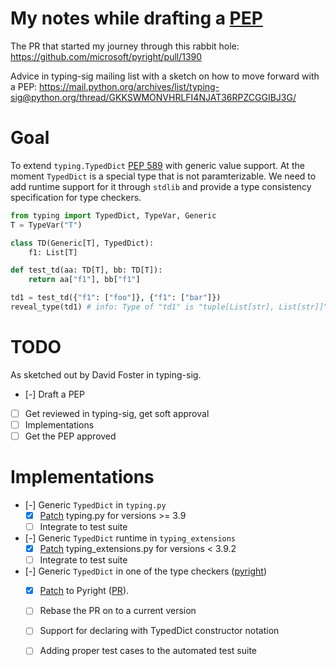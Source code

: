 # My notes while drafting a [PEP](https://www.python.org/dev/peps/)

The PR that started my journey through this rabbit hole:
<https://github.com/microsoft/pyright/pull/1390>

Advice in typing-sig mailing list with a sketch on how to move forward
with a PEP:
<https://mail.python.org/archives/list/typing-sig@python.org/thread/GKKSWMONVHRLFI4NJAT36RPZCGGIBJ3G/>

# Goal

To extend `typing.TypedDict` [PEP 589](https://www.python.org/dev/peps/pep-0589/)
with generic value support. At the moment `TypedDict` is a special type
that is not paramterizable. We need to add runtime support for it
through `stdlib` and provide a type consistency specification for type
checkers.

``` python
from typing import TypedDict, TypeVar, Generic
T = TypeVar("T")

class TD(Generic[T], TypedDict):
    f1: List[T]

def test_td(aa: TD[T], bb: TD[T]):
    return aa["f1"], bb["f1"]

td1 = test_td({"f1": ["foo"]}, {"f1": ["bar"]})
reveal_type(td1) # info: Type of "td1" is "tuple[List[str], List[str]]"
```

# TODO

As sketched out by David Foster in typing-sig.

- [-] Draft a PEP
- [ ] Get reviewed in typing-sig, get soft approval
- [ ] Implementations
- [ ] Get the PEP approved

# Implementations
- [-] Generic `TypedDict` in `typing.py`
    - [x] [Patch](https://github.com/python/cpython/compare/3.9...sransara:py-generic-typeddict) typing.py for versions >= 3.9
    - [ ] Integrate to test suite
- [-] Generic `TypedDict` runtime in `typing_extensions`
    - [x] [Patch](https://github.com/python/typing/compare/master...sransara:py-generic-typeddict) typing_extensions.py for versions < 3.9.2
    - [ ] Integrate to test suite
- [-] Generic `TypedDict` in one of the type checkers ([pyright](https://github.com/microsoft/pyright/))
    - [x] [Patch](https://github.com/microsoft/pyright/compare/main...sransara:generic-typed-dict) to Pyright ([PR](https://github.com/microsoft/pyright/pull/1390)).
    - [ ] Rebase the PR on to a current version
    - [ ] Support for declaring with TypedDict constructor notation
    - [ ] Adding proper test cases to the automated test suite
    